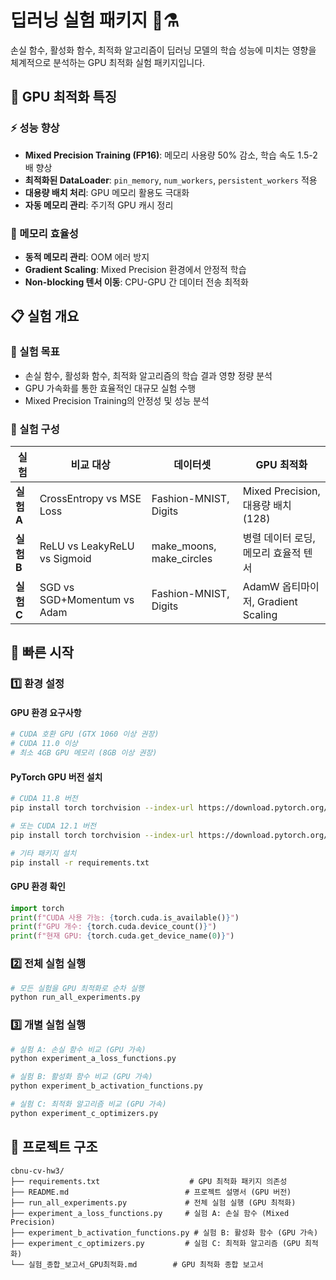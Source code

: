 # 딥러닝 실험 패키지 🧠⚗️

손실 함수, 활성화 함수, 최적화 알고리즘이 딥러닝 모델의 학습 성능에 미치는 영향을 체계적으로 분석하는 GPU 최적화 실험 패키지입니다.

## 🚀 GPU 최적화 특징

### ⚡ 성능 향상

- **Mixed Precision Training (FP16)**: 메모리 사용량 50% 감소, 학습 속도 1.5-2배 향상
- **최적화된 DataLoader**: `pin_memory`, `num_workers`, `persistent_workers` 적용
- **대용량 배치 처리**: GPU 메모리 활용도 극대화
- **자동 메모리 관리**: 주기적 GPU 캐시 정리

### 💾 메모리 효율성

- **동적 메모리 관리**: OOM 에러 방지
- **Gradient Scaling**: Mixed Precision 환경에서 안정적 학습
- **Non-blocking 텐서 이동**: CPU-GPU 간 데이터 전송 최적화

## 📋 실험 개요

### 🎯 실험 목표

- 손실 함수, 활성화 함수, 최적화 알고리즘의 학습 결과 영향 정량 분석
- GPU 가속화를 통한 효율적인 대규모 실험 수행
- Mixed Precision Training의 안정성 및 성능 분석

### 🔬 실험 구성

| 실험       | 비교 대상                    | 데이터셋                 | GPU 최적화                           |
| ---------- | ---------------------------- | ------------------------ | ------------------------------------ |
| **실험 A** | CrossEntropy vs MSE Loss     | Fashion-MNIST, Digits    | Mixed Precision, 대용량 배치 (128)   |
| **실험 B** | ReLU vs LeakyReLU vs Sigmoid | make_moons, make_circles | 병렬 데이터 로딩, 메모리 효율적 텐서 |
| **실험 C** | SGD vs SGD+Momentum vs Adam  | Fashion-MNIST, Digits    | AdamW 옵티마이저, Gradient Scaling   |

## 🚀 빠른 시작

### 1️⃣ 환경 설정

#### GPU 환경 요구사항

```bash
# CUDA 호환 GPU (GTX 1060 이상 권장)
# CUDA 11.0 이상
# 최소 4GB GPU 메모리 (8GB 이상 권장)
```

#### PyTorch GPU 버전 설치

```bash
# CUDA 11.8 버전
pip install torch torchvision --index-url https://download.pytorch.org/whl/cu118

# 또는 CUDA 12.1 버전
pip install torch torchvision --index-url https://download.pytorch.org/whl/cu121

# 기타 패키지 설치
pip install -r requirements.txt
```

#### GPU 환경 확인

```python
import torch
print(f"CUDA 사용 가능: {torch.cuda.is_available()}")
print(f"GPU 개수: {torch.cuda.device_count()}")
print(f"현재 GPU: {torch.cuda.get_device_name(0)}")
```

### 2️⃣ 전체 실험 실행

```bash
# 모든 실험을 GPU 최적화로 순차 실행
python run_all_experiments.py
```

### 3️⃣ 개별 실험 실행

```bash
# 실험 A: 손실 함수 비교 (GPU 가속)
python experiment_a_loss_functions.py

# 실험 B: 활성화 함수 비교 (GPU 가속)
python experiment_b_activation_functions.py

# 실험 C: 최적화 알고리즘 비교 (GPU 가속)
python experiment_c_optimizers.py
```

## 📁 프로젝트 구조

```
cbnu-cv-hw3/
├── requirements.txt                    # GPU 최적화 패키지 의존성
├── README.md                          # 프로젝트 설명서 (GPU 버전)
├── run_all_experiments.py             # 전체 실험 실행 (GPU 최적화)
├── experiment_a_loss_functions.py     # 실험 A: 손실 함수 (Mixed Precision)
├── experiment_b_activation_functions.py # 실험 B: 활성화 함수 (GPU 가속)
├── experiment_c_optimizers.py         # 실험 C: 최적화 알고리즘 (GPU 최적화)
└── 실험_종합_보고서_GPU최적화.md        # GPU 최적화 종합 보고서
```